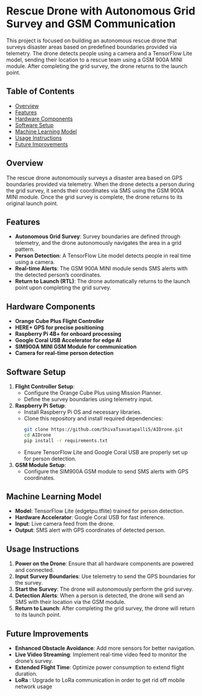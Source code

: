 # Rescue Drone with Autonomous Grid Survey and GSM Communication

This project is focused on building an autonomous rescue drone that surveys disaster areas based on predefined boundaries provided via telemetry. The drone detects people using a camera and a TensorFlow Lite model, sending their location to a rescue team using a GSM 900A MINI module. After completing the grid survey, the drone returns to the launch point.

## Table of Contents
- [Overview](#overview)
- [Features](#features)
- [Hardware Components](#hardware-components)
- [Software Setup](#software-setup)
- [Machine Learning Model](#machine-learning-model)
- [Usage Instructions](#usage-instructions)
- [Future Improvements](#future-improvements)

## Overview
The rescue drone autonomously surveys a disaster area based on GPS boundaries provided via telemetry. When the drone detects a person during the grid survey, it sends their coordinates via SMS using the GSM 900A MINI module. Once the grid survey is complete, the drone returns to its original launch point.

## Features
- **Autonomous Grid Survey**: Survey boundaries are defined through telemetry, and the drone autonomously navigates the area in a grid pattern.
- **Person Detection**: A TensorFlow Lite model detects people in real time using a camera.
- **Real-time Alerts**: The GSM 900A MINI module sends SMS alerts with the detected person’s coordinates.
- **Return to Launch (RTL)**: The drone automatically returns to the launch point upon completing the grid survey.

## Hardware Components
- **Orange Cube Plus Flight Controller**
- **HERE+ GPS for precise positioning**
- **Raspberry Pi 4B+ for onboard processing**
- **Google Coral USB Accelerator for edge AI**
- **SIM900A MINI GSM Module for communication**
- **Camera for real-time person detection**

## Software Setup
1. **Flight Controller Setup**:
   - Configure the Orange Cube Plus using Mission Planner.
   - Define the survey boundaries using telemetry input.
2. **Raspberry Pi Setup**:
   - Install Raspberry Pi OS and necessary libraries.
   - Clone this repository and install required dependencies:
     ```bash
     git clone https://github.com/ShivaTsavatapalli5/AIDrone.git
     cd AIDrone
     pip install -r requirements.txt
     ```
   - Ensure TensorFlow Lite and Google Coral USB are properly set up for person detection.
3. **GSM Module Setup**:
   - Configure the SIM900A GSM module to send SMS alerts with GPS coordinates.

## Machine Learning Model
- **Model**: TensorFlow Lite (edgetpu.tflite) trained for person detection.
- **Hardware Accelerator**: Google Coral USB for fast inference.
- **Input**: Live camera feed from the drone.
- **Output**: SMS alert with GPS coordinates of detected person.

## Usage Instructions
1. **Power on the Drone**: Ensure that all hardware components are powered and connected.
2. **Input Survey Boundaries**: Use telemetry to send the GPS boundaries for the survey.
3. **Start the Survey**: The drone will autonomously perform the grid survey.
4. **Detection Alerts**: When a person is detected, the drone will send an SMS with their location via the GSM module.
5. **Return to Launch**: After completing the grid survey, the drone will return to its launch point.

## Future Improvements
- **Enhanced Obstacle Avoidance**: Add more sensors for better navigation.
- **Live Video Streaming**: Implement real-time video feed to monitor the drone’s survey.
- **Extended Flight Time**: Optimize power consumption to extend flight duration.
- **LoRa** : Upgrade to LoRa communication in order to get rid off mobile network usage
